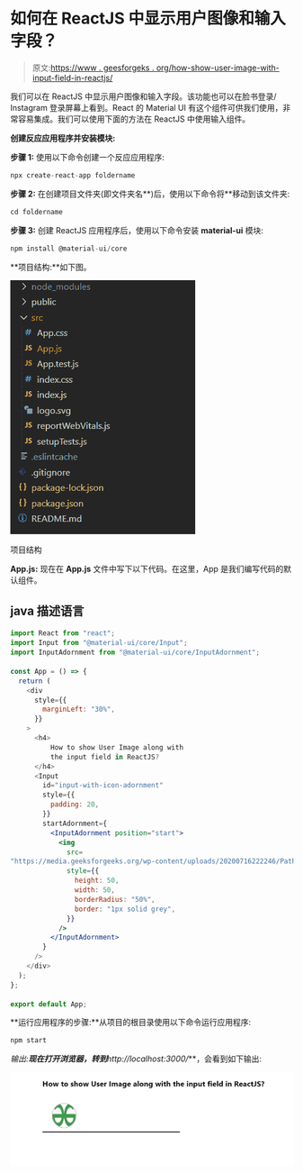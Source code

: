 # 如何在 ReactJS 中显示用户图像和输入字段？

> 原文:[https://www . geesforgeks . org/how-show-user-image-with-input-field-in-reactjs/](https://www.geeksforgeeks.org/how-to-show-user-image-along-with-input-field-in-reactjs/)

我们可以在 ReactJS 中显示用户图像和输入字段。该功能也可以在脸书登录/ Instagram 登录屏幕上看到。React 的 Material UI 有这个组件可供我们使用，非常容易集成。我们可以使用下面的方法在 ReactJS 中使用输入组件。

**创建反应应用程序并安装模块:**

**步骤 1:** 使用以下命令创建一个反应应用程序:

```jsx
npx create-react-app foldername
```

**步骤 2:** 在创建项目文件夹(即文件夹名**)后，使用以下命令将**移动到该文件夹:

```jsx
cd foldername
```

**步骤 3:** 创建 ReactJS 应用程序后，使用以下命令安装 **material-ui** 模块:

```jsx
npm install @material-ui/core
```

**项目结构:**如下图。

![](img/f04ae0d8b722a9fff0bd9bd138b29c23.png)

项目结构

**App.js:** 现在在 **App.js** 文件中写下以下代码。在这里，App 是我们编写代码的默认组件。

## java 描述语言

```jsx
import React from "react";
import Input from "@material-ui/core/Input";
import InputAdornment from "@material-ui/core/InputAdornment";

const App = () => {
  return (
    <div
      style={{
        marginLeft: "30%",
      }}
    >
      <h4>
          How to show User Image along with 
          the input field in ReactJS?
      </h4>
      <Input
        id="input-with-icon-adornment"
        style={{
          padding: 20,
        }}
        startAdornment={
          <InputAdornment position="start">
            <img
              src=
"https://media.geeksforgeeks.org/wp-content/uploads/20200716222246/Path-219.png"
              style={{
                height: 50,
                width: 50,
                borderRadius: "50%",
                border: "1px solid grey",
              }}
            />
          </InputAdornment>
        }
      />
    </div>
  );
};

export default App;
```

**运行应用程序的步骤:**从项目的根目录使用以下命令运行应用程序:

```jsx
npm start
```

**输出:**现在打开浏览器，转到***http://localhost:3000/***，会看到如下输出:

![](img/a004b4e96691c021f7e1200529e04e2c.png)